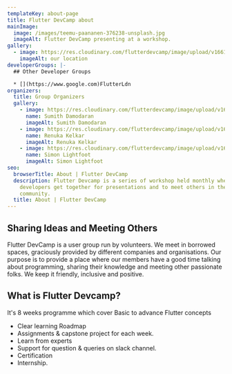 ```yaml
---
templateKey: about-page
title: Flutter DevCamp about
mainImage:
  image: /images/teemu-paananen-376238-unsplash.jpg
  imageAlt: Flutter DevCamp presenting at a workshop.
gallery:
  - image: https://res.cloudinary.com/flutterdevcamp/image/upload/v1661175580/flutterdevcamp/venue_basement_2_tjevwz.jpg
    imageAlt: our location
developerGroups: |-
  ## Other Developer Groups

  * [](https://www.google.com)FlutterLdn
organizers:
  title: Group Organizers
  gallery:
    - image: https://res.cloudinary.com/flutterdevcamp/image/upload/v1661261840/flutterdevcamp/sumith2020_n30tzo.jpg
      name: Sumith Damodaran
      imageAlt: Sumith Damodaran
    - image: https://res.cloudinary.com/flutterdevcamp/image/upload/v1661261862/flutterdevcamp/1_wOOc61yYplJC9RbdvI9lGw_bfdngl.jpg
      name: Renuka Kelkar
      imageAlt: Renuka Kelkar
    - image: https://res.cloudinary.com/flutterdevcamp/image/upload/v1661261886/flutterdevcamp/LgFqlJ4U_400x400_xbpmrv.jpg
      name: Simon Lightfoot
      imageAlt: Simon Lightfoot
seo:
  browserTitle: About | Flutter DevCamp
  description: Flutter Devcamp is a series of workshop held monthly where
    developers get together for presentations and to meet others in the
    community.
  title: About | Flutter DevCamp
---
```

## Sharing Ideas and Meeting Others

Flutter DevCamp is a user group run by volunteers. We meet in borrowed spaces, graciously provided by different companies and organisations. Our purpose is to provide a place where our members have a good time talking about programming, sharing their knowledge and meeting other passionate folks. We keep it friendly, inclusive and positive.

## What is Flutter Devcamp?

It's 8 weeks programme which cover Basic to
advance Flutter concepts

- Clear learning Roadmap
- Assignments & capstone project for each week.
- Learn from experts
- Support for question & queries on slack channel.
- Certification
- Internship.